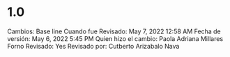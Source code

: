 # 1.0

Cambios: Base line
Cuando fue Revisado: May 7, 2022 12:58 AM
Fecha de  versión: May 6, 2022 5:45 PM
Quien hizo el cambio: Paola Adriana Millares Forno
Revisado: Yes
Revisado por: Cutberto Arizabalo Nava